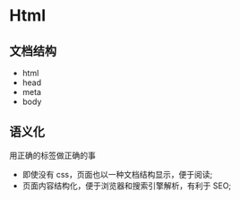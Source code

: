 <!--
 * @Author: your name
 * @Date: 2020-04-28 11:13:34
 * @LastEditTime: 2021-06-08 16:10:58
 * @LastEditors: Please set LastEditors
 * @Description: In User Settings Edit
 * @FilePath: \vue-note\Html\Html.md
 -->

# Html

## 文档结构

- html
- head
- meta
- body

## 语义化

用正确的标签做正确的事

- 即使没有 css，页面也以一种文档结构显示，便于阅读;
- 页面内容结构化，便于浏览器和搜索引擎解析，有利于 SEO;
